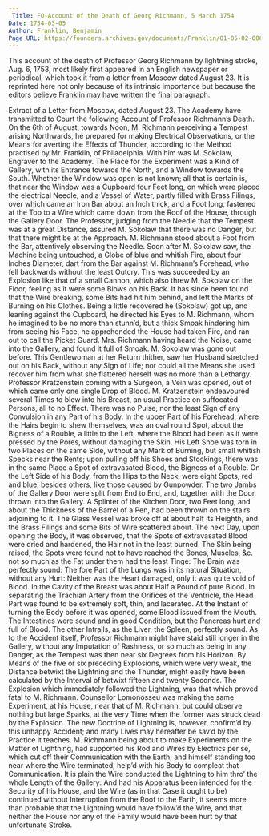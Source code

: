 ```yaml
---
 Title: FO-Account of the Death of Georg Richmann, 5 March 1754
Date: 1754-03-05
Author: Franklin, Benjamin
Page URL: https://founders.archives.gov/documents/Franklin/01-05-02-0064
---
```


This account of the death of Professor Georg Richmann by lightning stroke, Aug. 6, 1753, most likely first appeared in an English newspaper or periodical, which took it from a letter from Moscow dated August 23. It is reprinted here not only because of its intrinsic importance but because the editors believe Franklin may have written the final paragraph.
 
Extract of a Letter from Moscow, dated August 23.
The Academy have transmitted to Court the following Account of Professor Richmann’s Death.
On the 6th of August, towards Noon, M. Richmann perceiving a Tempest arising Northwards, he prepared for making Electrical Observations, or the Means for averting the Effects of Thunder, according to the Method practised by Mr. Franklin, of Philadelphia. With him was M. Sokolaw, Engraver to the Academy. The Place for the Experiment was a Kind of Gallery, with its Entrance towards the North, and a Window towards the South. Whether the Window was open is not known; all that is certain is, that near the Window was a Cupboard four Feet long, on which were placed the electrical Needle, and a Vessel of Water, partly filled with Brass Filings, over which came an Iron Bar about an Inch thick, and a Foot long, fastened at the Top to a Wire which came down from the Roof of the House, through the Gallery Door. The Professor, judging from the Needle that the Tempest was at a great Distance, assured M. Sokolaw that there was no Danger, but that there might be at the Approach. M. Richmann stood about a Foot from the Bar, attentively observing the Needle. Soon after M. Sokolaw saw, the Machine being untouched, a Globe of blue and whitish Fire, about four Inches Diameter, dart from the Bar against M. Richmann’s Forehead, who fell backwards without the least Outcry. This was succeeded by an Explosion like that of a small Cannon, which also threw M. Sokolaw on the Floor, feeling as it were some Blows on his Back. It has since been found that the Wire breaking, some Bits had hit him behind, and left the Marks of Burning on his Clothes. Being a little recovered he (Sokolaw) got up, and leaning against the Cupboard, he directed his Eyes to M. Richmann, whom he imagined to be no more than stunn’d, but a thick Smoak hindering him from seeing his Face, he apprehended the House had taken Fire, and ran out to call the Picket Guard. Mrs. Richmann having heard the Noise, came into the Gallery, and found it full of Smoak. M. Sokolaw was gone out before. This Gentlewoman at her Return thither, saw her Husband stretched out on his Back, without any Sign of Life; nor could all the Means she used recover him from what she flattered herself was no more than a Lethargy. Professor Kratzenstein coming with a Surgeon, a Vein was opened, out of which came only one single Drop of Blood. M. Kratzenstein endeavoured several Times to blow into his Breast, an usual Practice on suffocated Persons, all to no Effect. There was no Pulse, nor the least Sign of any Convulsion in any Part of his Body. In the upper Part of his Forehead, where the Hairs begin to shew themselves, was an oval round Spot, about the Bigness of a Rouble, a little to the Left, where the Blood had been as it were pressed by the Pores, without damaging the Skin. His Left Shoe was torn in two Places on the same Side, without any Mark of Burning, but small whitish Specks near the Rents; upon pulling off his Shoes and Stockings, there was in the same Place a Spot of extravasated Blood, the Bigness of a Rouble. On the Left Side of his Body, from the Hips to the Neck, were eight Spots, red and blue, besides others, like those caused by Gunpowder. The two Jambs of the Gallery Door were split from End to End, and, together with the Door, thrown into the Gallery. A Splinter of the Kitchen Door, two Feet long, and about the Thickness of the Barrel of a Pen, had been thrown on the stairs adjoining to it. The Glass Vessel was broke off at about half its Heighth, and the Brass Filings and some Bits of Wire scattered about.
The next Day, upon opening the Body, it was observed, that the Spots of extravasated Blood were dried and hardened, the Hair not in the least burned. The Skin being raised, the Spots were found not to have reached the Bones, Muscles, &c. not so much as the Fat under them had the least Tinge: The Brain was perfectly sound: The fore Part of the Lungs was in its natural Situation, without any Hurt: Neither was the Heart damaged, only it was quite void of Blood. In the Cavity of the Breast was about Half a Pound of pure Blood. In separating the Trachian Artery from the Orifices of the Ventricle, the Head Part was found to be extremely soft, thin, and lacerated. At the Instant of turning the Body before it was opened, some Blood issued from the Mouth. The Intestines were sound and in good Condition, but the Pancreas hurt and full of Blood. The other Intrails, as the Liver, the Spleen, perfectly sound. As to the Accident itself, Professor Richmann might have staid still longer in the Gallery, without any Imputation of Rashness, or so much as being in any Danger, as the Tempest was then near six Degrees from his Horizon. By Means of the five or six preceding Explosions, which were very weak, the Distance betwixt the Lightning and the Thunder, might easily have been calculated by the Interval of betwixt fifteen and twenty Seconds. The Explosion which immediately followed the Lightning, was that which proved fatal to M. Richmann. Counsellor Lomonosseu was making the same Experiment, at his House, near that of M. Richmann, but could observe nothing but large Sparks, at the very Time when the former was struck dead by the Explosion.
The new Doctrine of Lightning is, however, confirm’d by this unhappy Accident; and many Lives may hereafter be sav’d by the Practice it teaches. M. Richmann being about to make Experiments on the Matter of Lightning, had supported his Rod and Wires by Electrics per se, which cut off their Communication with the Earth; and himself standing too near where the Wire terminated, help’d with his Body to compleat that Communication. It is plain the Wire conducted the Lightning to him thro’ the whole Length of the Gallery: And had his Apparatus been intended for the Security of his House, and the Wire (as in that Case it ought to be) continued without Interruption from the Roof to the Earth, it seems more than probable that the Lightning would have follow’d the Wire, and that neither the House nor any of the Family would have been hurt by that unfortunate Stroke.

